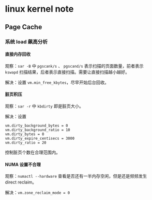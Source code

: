 # linux kernel note

## Page Cache

### 系统 load 飙高分析

#### 直接内存回收

观察：`sar -B` 中 `pgscank/s` 、 `pgscand/s` 表示扫描的页面数量，前者表示 `kswapd` 扫描结果，后者表示直接扫描。需要让直接扫描越小越好。

解决：设置 `vm.min_free_kbytes`，尽早开始后台回收。

#### 脏页积压

观察：`sar -r` 中 `kbdirty` 即是脏页大小。

解决：设置

```plain
vm.dirty_background_bytes = 0
vm.dirty_background_ratio = 10
vm.dirty_bytes = 0
vm.dirty_expire_centisecs = 3000
vm.dirty_ratio = 20
```

控制脏页个数在合理范围内。

#### NUMA 设置不合理

观察：`numactl --hardware` 查看是否还有一半内存空闲，但是还是频频发生 direct reclaim。

解决：`vm.zone_reclaim_mode = 0`
